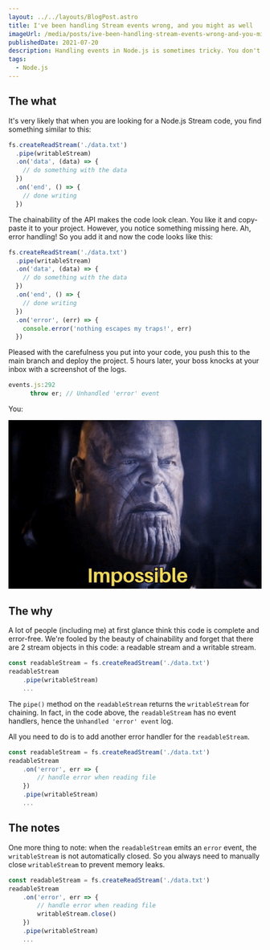 ```yaml
---
layout: ../../layouts/BlogPost.astro
title: I've been handling Stream events wrong, and you might as well
imageUrl: /media/posts/ive-been-handling-stream-events-wrong-and-you-might-as-well/thumb.png
publishedDate: 2021-07-20
description: Handling events in Node.js is sometimes tricky. You don't want to make this mistake that I did.
tags:
  - Node.js
---
```


## The what

It's very likely that when you are looking for a Node.js Stream code, you find something similar to this:

```jsx
fs.createReadStream('./data.txt')
  .pipe(writableStream)
  .on('data', (data) => {
    // do something with the data
  })
  .on('end', () => {
    // done writing
  })
```

The chainability of the API makes the code look clean. You like it and copy-paste it to your project. However, you notice something missing here. Ah, error handling! So you add it and now the code looks like this:

```jsx
fs.createReadStream('./data.txt')
  .pipe(writableStream)
  .on('data', (data) => {
    // do something with the data
  })
  .on('end', () => {
    // done writing
  })
  .on('error', (err) => {
    console.error('nothing escapes my traps!', err)
  })
```

Pleased with the carefulness you put into your code, you push this to the main branch and deploy the project. 5 hours later, your boss knocks at your inbox with a screenshot of the logs.

```jsx
events.js:292
      throw er; // Unhandled 'error' event
```

You:

![Thanos impossible meme](../img/thanos-impossible-meme.png)

## The why

A lot of people (including me) at first glance think this code is complete and error-free. We're fooled by the beauty of chainability and forget that there are 2 stream objects in this code: a readable stream and a writable stream.

```jsx
const readableStream = fs.createReadStream('./data.txt')
readableStream
	.pipe(writableStream)
	...
```

The `pipe()` method on the `readableStream` returns the `writableStream` for chaining. In fact, in the code above, the `readableStream` has no event handlers, hence the `Unhandled 'error' event` log.

All you need to do is to add another error handler for the `readableStream`.

```jsx
const readableStream = fs.createReadStream('./data.txt')
readableStream
	.on('error', err => {
		// handle error when reading file
	})
	.pipe(writableStream)
	...
```

## The notes

One more thing to note: when the `readableStream` emits an `error` event, the `writableStream` is not automatically closed. So you always need to manually close `writableStream` to prevent memory leaks.

```jsx
const readableStream = fs.createReadStream('./data.txt')
readableStream
	.on('error', err => {
		// handle error when reading file
		writableStream.close()
	})
	.pipe(writableStream)
	...
```
